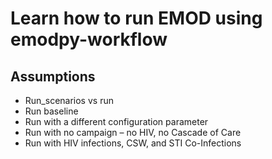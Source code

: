 # Learn how to run EMOD using emodpy-workflow

## Assumptions

- Run_scenarios vs run
- Run baseline
- Run with a different configuration parameter
- Run with no campaign – no HIV, no Cascade of Care
- Run with HIV infections, CSW, and STI Co-Infections
